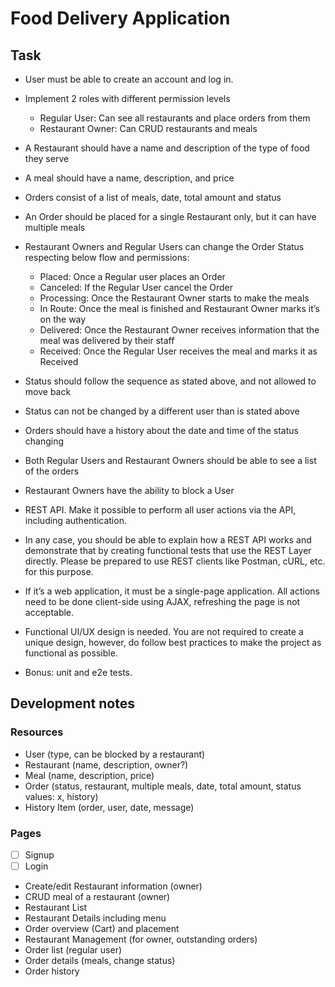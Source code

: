 # Food Delivery Application

## Task

- User must be able to create an account and log in.
- Implement 2 roles with different permission levels
  - Regular User: Can see all restaurants and place orders from them
  - Restaurant Owner: Can CRUD restaurants and meals
- A Restaurant should have a name and description of the type of food they serve
- A meal should have a name, description, and price
- Orders consist of a list of meals, date, total amount and status
- An Order should be placed for a single Restaurant only, but it can have multiple meals
- Restaurant Owners and Regular Users can change the Order Status respecting below flow and permissions:
  - Placed: Once a Regular user places an Order
  - Canceled: If the Regular User cancel the Order
  - Processing: Once the Restaurant Owner starts to make the meals
  - In Route: Once the meal is finished and Restaurant Owner marks it’s on the way
  - Delivered: Once the Restaurant Owner receives information that the meal was delivered by their staff
  - Received: Once the Regular User receives the meal and marks it as Received
- Status should follow the sequence as stated above, and not allowed to move back
- Status can not be changed by a different user than is stated above
- Orders should have a history about the date and time of the status changing
- Both Regular Users and Restaurant Owners should be able to see a list of the orders
- Restaurant Owners have the ability to block a User

- REST API. Make it possible to perform all user actions via the API, including authentication.
- In any case, you should be able to explain how a REST API works and demonstrate that by creating functional tests that use the REST Layer directly. Please be prepared to use REST clients like Postman, cURL, etc. for this purpose.
- If it’s a web application, it must be a single-page application. All actions need to be done client-side using AJAX, refreshing the page is not acceptable.
- Functional UI/UX design is needed. You are not required to create a unique design, however, do follow best practices to make the project as functional as possible.
- Bonus: unit and e2e tests.

## Development notes

### Resources

- User (type, can be blocked by a restaurant)
- Restaurant (name, description, owner?)
- Meal (name, description, price)
- Order (status, restaurant, multiple meals, date, total amount, status values: x, history)
- History Item (order, user, date, message)

### Pages

- [ ] Signup
- [ ] Login
- Create/edit Restaurant information (owner)
- CRUD meal of a restaurant (owner)
- Restaurant List
- Restaurant Details including menu
- Order overview (Cart) and placement
- Restaurant Management (for owner, outstanding orders)
- Order list (regular user)
- Order details (meals, change status)
- Order history
